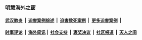 
### 明慧海外之窗

####  [武汉肺炎](indexes/365.md?t=04210001) &nbsp;|&nbsp;  [迫害案例综述](indexes/328.md?t=04210001) &nbsp;|&nbsp; [迫害致死案例](indexes/277.md?t=04210001)  &nbsp;|&nbsp; [更多迫害案例](indexes/81.md?t=04210001)  &nbsp;|&nbsp; 
####  [时事评论](indexes/19.md?t=04210001) &nbsp;|&nbsp; [海外简讯](indexes/245.md?t=04210001)&nbsp;|&nbsp;  [社会支持](indexes/140.md?t=04210001) &nbsp;|&nbsp; [褒奖决议](indexes/282.md?t=04210001) &nbsp;|&nbsp; [社区报道](indexes/91.md?t=04210001)  &nbsp;|&nbsp; [天人之间](indexes/78.md?t=04210001) 

